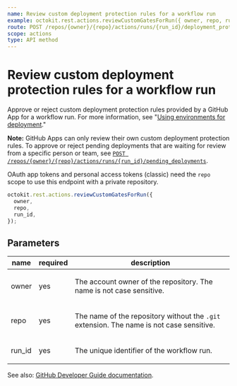 ```yaml
---
name: Review custom deployment protection rules for a workflow run
example: octokit.rest.actions.reviewCustomGatesForRun({ owner, repo, run_id })
route: POST /repos/{owner}/{repo}/actions/runs/{run_id}/deployment_protection_rule
scope: actions
type: API method
---
```


# Review custom deployment protection rules for a workflow run

Approve or reject custom deployment protection rules provided by a GitHub App for a workflow run. For more information, see "[Using environments for deployment](https://docs.github.com/actions/deployment/targeting-different-environments/using-environments-for-deployment)."

**Note:** GitHub Apps can only review their own custom deployment protection rules.
To approve or reject pending deployments that are waiting for review from a specific person or team, see [`POST /repos/{owner}/{repo}/actions/runs/{run_id}/pending_deployments`](/rest/actions/workflow-runs#review-pending-deployments-for-a-workflow-run).

OAuth app tokens and personal access tokens (classic) need the `repo` scope to use this endpoint with a private repository.

```js
octokit.rest.actions.reviewCustomGatesForRun({
  owner,
  repo,
  run_id,
});
```

## Parameters

<table>
  <thead>
    <tr>
      <th>name</th>
      <th>required</th>
      <th>description</th>
    </tr>
  </thead>
  <tbody>
    <tr><td>owner</td><td>yes</td><td>

The account owner of the repository. The name is not case sensitive.

</td></tr>
<tr><td>repo</td><td>yes</td><td>

The name of the repository without the `.git` extension. The name is not case sensitive.

</td></tr>
<tr><td>run_id</td><td>yes</td><td>

The unique identifier of the workflow run.

</td></tr>
  </tbody>
</table>

See also: [GitHub Developer Guide documentation](https://docs.github.com/rest/actions/workflow-runs#review-custom-deployment-protection-rules-for-a-workflow-run).
